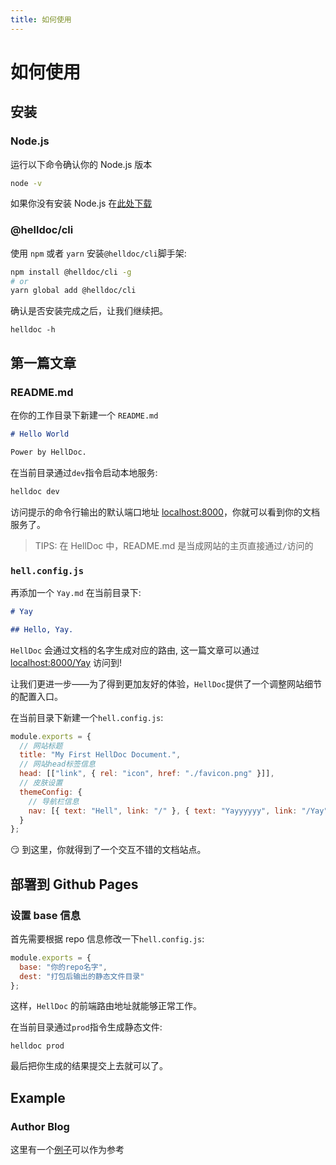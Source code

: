 ```yaml
---
title: 如何使用
---
```


# 如何使用

## 安装

### Node.js

运行以下命令确认你的 Node.js 版本

```bash
node -v
```

如果你没有安装 Node.js 在[此处下载](https://nodejs.org/en/download/)

### @helldoc/cli

使用 `npm` 或者 `yarn` 安装`@helldoc/cli`脚手架:

```bash
npm install @helldoc/cli -g
# or
yarn global add @helldoc/cli
```

确认是否安装完成之后，让我们继续把。

```
helldoc -h
```

## 第一篇文章

### README.md

在你的工作目录下新建一个 `README.md`

```markdown
# Hello World

Power by HellDoc.
```

在当前目录通过`dev`指令启动本地服务:

```bash
helldoc dev
```

访问提示的命令行输出的默认端口地址 [localhost:8000](localhost:8000)，你就可以看到你的文档服务了。

> TIPS: 在 HellDoc 中，README.md 是当成网站的主页直接通过`/`访问的

### `hell.config.js`

再添加一个 `Yay.md` 在当前目录下:

```markdown
# Yay

## Hello, Yay.
```

`HellDoc` 会通过文档的名字生成对应的路由, 这一篇文章可以通过 [localhost:8000/Yay](localhost:8000/Yay) 访问到!

让我们更进一步——为了得到更加友好的体验，`HellDoc`提供了一个调整网站细节的配置入口。

在当前目录下新建一个`hell.config.js`:

```javascript
module.exports = {
  // 网站标题
  title: "My First HellDoc Document.",
  // 网站head标签信息
  head: [["link", { rel: "icon", href: "./favicon.png" }]],
  // 皮肤设置
  themeConfig: {
    // 导航栏信息
    nav: [{ text: "Hell", link: "/" }, { text: "Yayyyyyy", link: "/Yay" }]
  }
};
```

😏 到这里，你就得到了一个交互不错的文档站点。

## 部署到 Github Pages

### 设置 base 信息

首先需要根据 repo 信息修改一下`hell.config.js`:

```javascript
module.exports = {
  base: "你的repo名字",
  dest: "打包后输出的静态文件目录"
};
```

这样，`HellDoc` 的前端路由地址就能够正常工作。

在当前目录通过`prod`指令生成静态文件:

```
helldoc prod
```

最后把你生成的结果提交上去就可以了。

## Example

### Author Blog

这里有一个[例子](https://github.com/fimars/saki)可以作为参考
